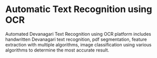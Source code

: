 # Automatic Text Recognition using OCR
Automated Devanagari Text Recognition using OCR platform includes handwritten Devanagari text recognition, pdf segmentation, feature extraction with multiple algorithms, image classification using various algorithms to determine the most accurate result.
